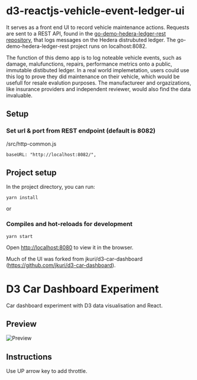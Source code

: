 # d3-reactjs-vehicle-event-ledger-ui

It serves as a front end UI to record vehicle maintenance actions.  Requests are sent to a REST API, found in the [go-demo-hedera-ledger-rest repository](https://github.com/droatl2000/go-demo-hedera-ledger-rest), that logs messages on the Hedera distrubuted ledger.  The go-demo-hedera-ledger-rest project runs on localhost:8082. 

The function of this demo app is to log noteable vehicle events, such as damage, malufunctions, repairs, performance metrics onto a public, immutable distibuted ledger.  In a real world implemetation, users could use this log to prove they did maintenance on their vehicle, which would be usefull for resale evalution purposes. The manufactureer and orgazizations, like insurance providers and independent reviewer, would also find the data invaluable.

## Setup
### Set url & port from REST endpoint (default is 8082)
/src/http-common.js
```
baseURL: "http://localhost:8082/",
```

## Project setup

In the project directory, you can run:

```
yarn install
```

or

### Compiles and hot-reloads for development

```
yarn start
```

Open [http://localhost:8080](http://localhost:8080) to view it in the browser.


Much of the UI was forked from jkuri/d3-car-dashboard (https://github.com/jkuri/d3-car-dashboard).

# D3 Car Dashboard Experiment

Car dashboard experiment with D3 data visualisation and React.

## Preview

![Preview](https://user-images.githubusercontent.com/1796022/70824182-f1374600-1de1-11ea-98dd-f1fee06e7fd0.gif)

## Instructions

Use UP arrow key to add throttle.

